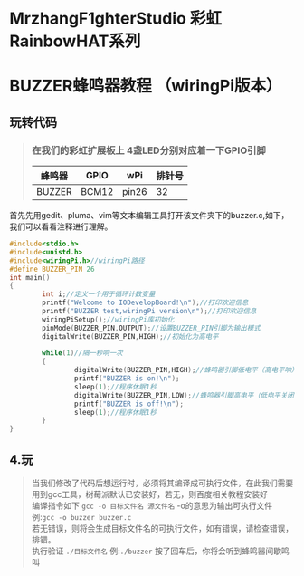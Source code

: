 # MrzhangF1ghterStudio 彩虹RainbowHAT系列
# BUZZER蜂鸣器教程 （wiringPi版本）

## 玩转代码
> ### 在我们的彩虹扩展板上 4盏LED分别对应着一下GPIO引脚
> 蜂鸣器| GPIO | wPi |排针号|
> |----|-----|-----|-----|
> |BUZZER|BCM12|pin26 | 32 |    

首先先用gedit、pluma、vim等文本编辑工具打开该文件夹下的buzzer.c,如下，我们可以看看注释进行理解。
```C
#include<stdio.h>
#include<unistd.h>
#include<wiringPi.h>//wiringPi路径
#define BUZZER_PIN 26
int main()
{
		int i;//定义一个用于循环计数变量
		printf("Welcome to IODevelopBoard!\n");//打印欢迎信息
		printf("BUZZER test,wiringPi version\n");//打印欢迎信息
		wiringPiSetup();//wiringPi库初始化
		pinMode(BUZZER_PIN,OUTPUT);//设置BUZZER_PIN引脚为输出模式
		digitalWrite(BUZZER_PIN,HIGH);//初始化为高电平
		
		while(1)//隔一秒响一次
		{
				digitalWrite(BUZZER_PIN,HIGH);//蜂鸣器引脚低电平（高电平响）
				printf("BUZZER is on!\n");
				sleep(1);//程序休眠1秒
				digitalWrite(BUZZER_PIN,LOW);//蜂鸣器引脚高电平（低电平关闭）
				printf("BUZZER is off!\n");
				sleep(1);//程序休眠1秒
		}
}
```
## 4.玩
> 当我们修改了代码后想运行时，必须将其编译成可执行文件，在此我们需要用到gcc工具，树莓派默认已安装好，若无，则百度相关教程安装好<br>
> 编译指令如下 `gcc -o 目标文件名 源文件名` -o的意思为输出可执行文件<br>
> 例:`gcc -o buzzer buzzer.c` <br>
> 若无错误，则将会生成目标文件名的可执行文件，如有错误，请检查错误，排错。<br>
> 执行验证
> `./目标文件名`
>例:`./buzzer`
>按了回车后，你将会听到蜂鸣器间歇鸣叫<br>
